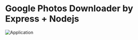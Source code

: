 # Google Photos Downloader by Express + Nodejs

![Application]((https://i.ibb.co/DphD5JV/Screenshot-2023-11-23-171938.png)https://i.ibb.co/DphD5JV/Screenshot-2023-11-23-171938.png)
